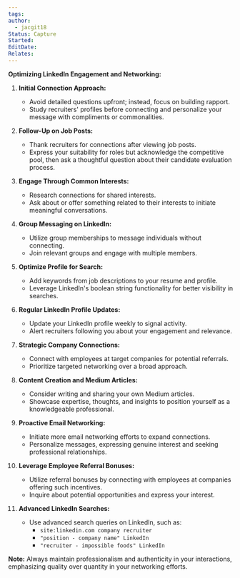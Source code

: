 ```yaml
---
tags: 
author:
  - jacgit18
Status: Capture
Started: 
EditDate: 
Relates:
---
```




**Optimizing LinkedIn Engagement and Networking:**

1. **Initial Connection Approach:**
   - Avoid detailed questions upfront; instead, focus on building rapport.
   - Study recruiters' profiles before connecting and personalize your message with compliments or commonalities.

2. **Follow-Up on Job Posts:**
   - Thank recruiters for connections after viewing job posts.
   - Express your suitability for roles but acknowledge the competitive pool, then ask a thoughtful question about their candidate evaluation process.

3. **Engage Through Common Interests:**
   - Research connections for shared interests.
   - Ask about or offer something related to their interests to initiate meaningful conversations.

4. **Group Messaging on LinkedIn:**
   - Utilize group memberships to message individuals without connecting.
   - Join relevant groups and engage with multiple members.

5. **Optimize Profile for Search:**
   - Add keywords from job descriptions to your resume and profile.
   - Leverage LinkedIn's boolean string functionality for better visibility in searches.

6. **Regular LinkedIn Profile Updates:**
   - Update your LinkedIn profile weekly to signal activity.
   - Alert recruiters following you about your engagement and relevance.

7. **Strategic Company Connections:**
   - Connect with employees at target companies for potential referrals.
   - Prioritize targeted networking over a broad approach.

8. **Content Creation and Medium Articles:**
   - Consider writing and sharing your own Medium articles.
   - Showcase expertise, thoughts, and insights to position yourself as a knowledgeable professional.

9. **Proactive Email Networking:**
   - Initiate more email networking efforts to expand connections.
   - Personalize messages, expressing genuine interest and seeking professional relationships.

10. **Leverage Employee Referral Bonuses:**
    - Utilize referral bonuses by connecting with employees at companies offering such incentives.
    - Inquire about potential opportunities and express your interest.

11. **Advanced LinkedIn Searches:**
    - Use advanced search queries on LinkedIn, such as:
      - `site:linkedin.com company recruiter`
      - `"position - company name" LinkedIn`
      - `"recruiter - impossible foods" LinkedIn`

**Note:** Always maintain professionalism and authenticity in your interactions, emphasizing quality over quantity in your networking efforts.











